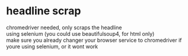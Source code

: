 # headline scrap
chromedriver needed, only scraps the headline
<br>using selenium (you could use beautifulsoup4, for html only)
<br>make sure you already changer your browser service to chromedriver if youre using selenium, or it wont work

